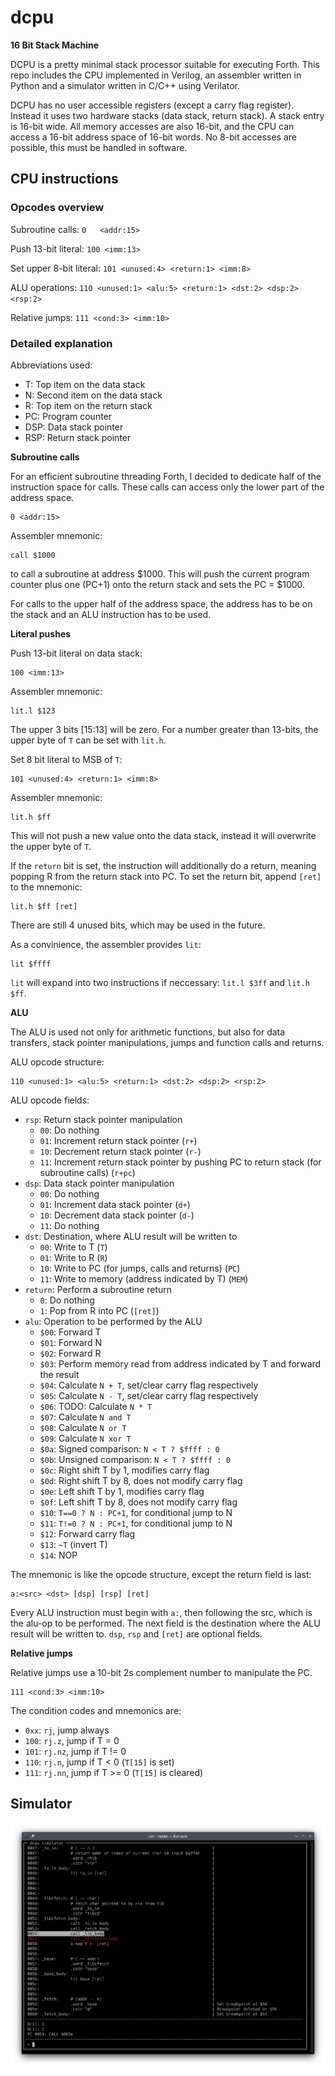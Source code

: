 # dcpu
__16 Bit Stack Machine__

DCPU is a pretty minimal stack processor suitable for executing Forth.
This repo includes the CPU implemented in Verilog, an assembler written in Python and a simulator
written in C/C++ using Verilator.

DCPU has no user accessible registers (except a carry flag register). Instead it uses two hardware stacks (data stack, return stack). A stack entry is 16-bit wide. All memory accesses are also 16-bit, and the CPU can access a 16-bit address space of 16-bit words. No 8-bit accesses are possible, this must be handled in software.

## CPU instructions

### Opcodes overview

Subroutine calls: `0   <addr:15>`

Push 13-bit literal: `100 <imm:13>`

Set upper 8-bit literal: `101 <unused:4> <return:1> <imm:8>`

ALU operations: `110 <unused:1> <alu:5> <return:1> <dst:2> <dsp:2> <rsp:2>`

Relative jumps: `111 <cond:3> <imm:10>`


### Detailed explanation

Abbreviations used:
- T: Top item on the data stack
- N: Second item on the data stack
- R: Top item on the return stack
- PC: Program counter
- DSP: Data stack pointer
- RSP: Return stack pointer

__Subroutine calls__

For an efficient subroutine threading Forth, I decided to dedicate half of the instruction space for
calls. These calls can access only the lower part of the address space.
```
0 <addr:15>
```
Assembler mnemonic:
```
call $1000
```
to call a subroutine at address $1000. This will push the current program counter plus one (PC+1) onto
the return stack and sets the PC = $1000.

For calls to the upper half of the address space, the address has to be on the stack and an ALU instruction has to be used.

__Literal pushes__

Push 13-bit literal on data stack:
```
100 <imm:13>
```
Assembler mnemonic:
```
lit.l $123
```
The upper 3 bits [15:13] will be zero. For a number greater than 13-bits, the upper byte of `T` can be set with `lit.h`.

Set 8 bit literal to MSB of `T`:
```
101 <unused:4> <return:1> <imm:8>
```
Assembler mnemonic:
```
lit.h $ff
```
This will not push a new value onto the data stack, instead it will overwrite the upper byte of `T`.

If the `return` bit is set, the instruction will additionally do a return, meaning popping R from the return stack into PC. To set the return bit, append `[ret]` to the mnemonic:

```
lit.h $ff [ret]
```

There are still 4 unused bits, which may be used in the future.

As a convinience, the assembler provides `lit`:
```
lit $ffff
```
`lit` will expand into two instructions if neccessary: `lit.l $3ff` and `lit.h $ff`.

__ALU__

The ALU is used not only for arithmetic functions, but also for data transfers, stack pointer manipulations, jumps and function calls and returns.

ALU opcode structure:
```
110 <unused:1> <alu:5> <return:1> <dst:2> <dsp:2> <rsp:2>
```
ALU opcode fields:
- `rsp`: Return stack pointer manipulation
    - `00`: Do nothing
    - `01`: Increment return stack pointer (`r+`)
    - `10`: Decrement return stack pointer (`r-`)
    - `11`: Increment return stack pointer by pushing PC to return stack (for subroutine calls) (`r+pc`)
- `dsp`: Data stack pointer manipulation
    - `00`: Do nothing
    - `01`: Increment data stack pointer (`d+`)
    - `10`: Decrement data stack pointer (`d-`)
    - `11`: Do nothing
- `dst`: Destination, where ALU result will be written to
    - `00`: Write to T (`T`)
    - `01`: Write to R (`R`)
    - `10`: Write to PC (for jumps, calls and returns) (`PC`)
    - `11`: Write to memory (address indicated by T) (`MEM`)
- `return`: Perform a subroutine return
    - `0`: Do nothing
    - `1`: Pop from R into PC (`[ret]`)
- `alu`: Operation to be performed by the ALU
    - `$00`: Forward T
    - `$01`: Forward N
    - `$02`: Forward R
    - `$03`: Perform memory read from address indicated by T and forward the result
    - `$04`: Calculate `N + T`, set/clear carry flag respectively
    - `$05`: Calculate `N - T`, set/clear carry flag respectively
    - `$06`: TODO: Calculate `N * T`
    - `$07`: Calculate `N and T`
    - `$08`: Calculate `N or T`
    - `$09`: Calculate `N xor T`
    - `$0a`: Signed comparison: `N < T ? $ffff : 0`
    - `$0b`: Unsigned comparison: `N < T ? $ffff : 0`
    - `$0c`: Right shift T by 1, modifies carry flag
    - `$0d`: Right shift T by 8, does not modify carry flag
    - `$0e`: Left shift T by 1, modifies carry flag
    - `$0f`: Left shift T by 8, does not modify carry flag
    - `$10`: `T==0 ? N : PC+1`, for conditional jump to N
    - `$11`: `T!=0 ? N : PC+1`, for conditional jump to N
    - `$12`: Forward carry flag
    - `$13`: `~T` (invert T)
    - `$14`: NOP

The mnemonic is like the opcode structure, except the return field is last:
```
a:<src> <dst> [dsp] [rsp] [ret]
```
Every ALU instruction must begin with `a:`, then following the src, which is the alu-op to be performed. The next field is the destination where the ALU result will be written to. `dsp`, `rsp` and `[ret]` are optional fields.



__Relative jumps__

Relative jumps use a 10-bit 2s complement number to manipulate the PC.
```
111 <cond:3> <imm:10>
```
The condition codes and mnemonics are:
- `0xx`: `rj`, jump always
- `100`: `rj.z`, jump if T = 0
- `101`: `rj.nz`, jump if T != 0
- `110`: `rj.n`, jump if T < 0 (`T[15]` is set)
- `111`: `rj.nn`, jump if T >= 0 (`T[15]` is cleared)


## Simulator

![Simulator screenshot](doc/sim.png)
